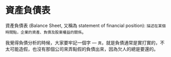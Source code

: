 # 資產負債表


資產負債表 (Balance Sheet, 又稱為 statement of financial position): `描述在某個時間點，企業的資產、負債及股東權益的關係`。



我覺得負債分析的時候，大家要牢記一個字 — `真`，就是負債通常是實打實的，不太可能造假，也沒有那個公司來弄點假的負債出來，因為欠人的總是要還的。

